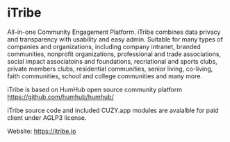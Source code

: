 # iTribe
All-in-one Community Engagement Platform.
iTribe combines data privacy and transparency with usability and easy admin.
Suitable for many types of companies and organizations, including company intranet, branded communities, nonprofit organizations, professional and trade associations, social impact associatoins and foundations, recriational and sports clubs, private members clubs, residential communities, senior living, co-living, faith communities, school and college communities and many more.

iTribe is based on HumHub open source community platform https://github.com/humhub/humhub/

iTribe source code and included CUZY.app modules are avaialble for paid client under AGLP3 license.

Website: https://itribe.io
